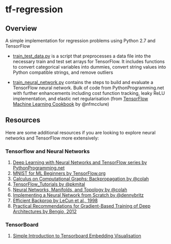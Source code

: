 # tf-regression
## Overview
A simple implementation for regression problems using Python 2.7 and TensorFlow

* [train_test_data.py](train_test_data.py) is a script that preprocesses a data file into the necessary train and test set arrays for TensorFlow. It includes functions to convert categorical variables into dummies, convert string values into Python compatible strings, and remove outliers

* [train_neural_network.py](train_neural_network.py) contains the steps to build and evaluate a TensorFlow neural network. Bulk of code from PythonProgramming.net with further enhancements including cost function tracking, leaky ReLU implementation, and elastic net regularisation (from [TensorFlow Machine Learning Cookbook](https://github.com/nfmcclure/tensorflow_cookbook) by @nfmcclure)

## Resources
Here are some additional resources if you are looking to explore neural networks and TensorFlow more extensively:

### Tensorflow and Neural Networks
1. [Deep Learning with Neural Networks and TensorFlow series by PythonProgramming.net](https://pythonprogramming.net/neural-networks-machine-learning-tutorial/)
2. [MNIST for ML Beginners by TensorFlow.org](https://www.tensorflow.org/get_started/mnist/beginners)
3. [Calculus on Computational Graphs: Backpropagation by @colah](http://colah.github.io/posts/2015-08-Backprop/) 
4. [TensorFlow_Tutorials by @pkmital](https://github.com/pkmital/tensorflow_tutorials) 
5. [Neural Networks, Manifolds, and Topology by @colah](http://colah.github.io/posts/2014-03-NN-Manifolds-Topology/)
6. [Implementing a Neural Network from Scratch by @dennybritz](http://www.wildml.com/2015/09/implementing-a-neural-network-from-scratch/)
7. [Efficient Backprop by LeCun et al., 1998](http://yann.lecun.com/exdb/publis/pdf/lecun-98b.pdf) 
8. [Practical Recommendations for Gradient-Based Training of Deep Architectures by Bengio, 2012](https://arxiv.org/abs/1206.5533)

### TensorBoard
1. [Simple Introduction to Tensorboard Embedding Visualisation](http://www.pinchofintelligence.com/simple-introduction-to-tensorboard-embedding-visualisation/)

